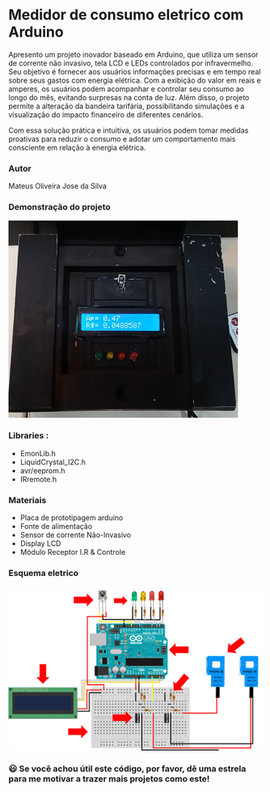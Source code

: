 

# Medidor de consumo eletrico com Arduino


Apresento um projeto inovador baseado em Arduino, que utiliza um sensor de corrente não invasivo, tela LCD e LEDs controlados por infravermelho. Seu objetivo é fornecer aos usuários informações precisas e em tempo real sobre seus gastos com energia elétrica. Com a exibição do valor em reais e amperes, os usuários podem acompanhar e controlar seu consumo ao longo do mês, evitando surpresas na conta de luz. Além disso, o projeto permite a alteração da bandeira tarifária, possibilitando simulações e a visualização do impacto financeiro de diferentes cenários. 

Com essa solução prática e intuitiva, os usuários podem tomar medidas proativas para reduzir o consumo e adotar um comportamento mais consciente em relação à energia elétrica.


### Autor
Mateus Oliveira Jose da Silva
### Demonstração do projeto
[![Automação simples com Arduino](https://raw.githubusercontent.com/Teeuz/Monitor-de-Consumo-de-Energia-Arduino/main/Imagens/Projeto%20funcionando.png)](https://www.youtube.com/watch?v=pj7YgKr31Og "Assistir no YouTube")

### Libraries :

* EmonLib.h
* LiquidCrystal_I2C.h
* avr/eeprom.h
* IRremote.h


### Materiais

* Placa de prototipagem arduino
* Fonte de alimentação
* Sensor de corrente Não-Invasivo
* Display LCD
* Módulo Receptor I.R & Controle

### Esquema eletrico 

![Esquema eletrico](https://raw.githubusercontent.com/Teeuz/Monitor-de-Consumo-de-Energia-Arduino/main/Imagens/Esquema%20eletrico.png)



### :smiley:  Se você achou útil este código, por favor, dê uma estrela para me motivar a trazer mais projetos como este!

